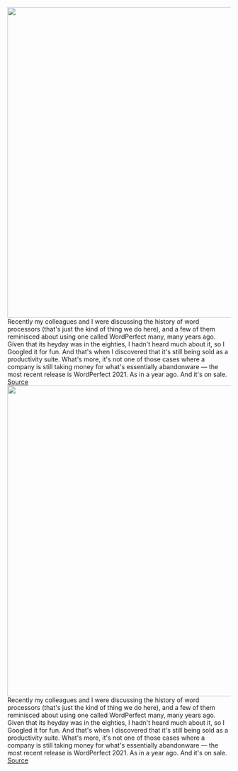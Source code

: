 <img src='https://cdn.vox-cdn.com/uploads/chorus_image/image/50858597/tldr-logo.1473954443.png' width='700px' /><br/>
Recently my colleagues and I were discussing the history of word processors (that's just the kind of thing we do here), and a few of them reminisced about using one called WordPerfect many, many years ago. Given that its heyday was in the eighties, I hadn't heard much about it, so I Googled it for fun. And that's when I discovered that it's still being sold as a productivity suite. What's more, it's not one of those cases where a company is still taking money for what's essentially abandonware — the most recent release is WordPerfect 2021. As in a year ago. And it's on sale.
<a href='https://www.theverge.com/tldr/2022/7/20/23269344/wordperfect-productivity-software-sale-2021'> Source <a/><img src='https://cdn.vox-cdn.com/uploads/chorus_image/image/50858597/tldr-logo.1473954443.png' width='700px' /><br/>
Recently my colleagues and I were discussing the history of word processors (that's just the kind of thing we do here), and a few of them reminisced about using one called WordPerfect many, many years ago. Given that its heyday was in the eighties, I hadn't heard much about it, so I Googled it for fun. And that's when I discovered that it's still being sold as a productivity suite. What's more, it's not one of those cases where a company is still taking money for what's essentially abandonware — the most recent release is WordPerfect 2021. As in a year ago. And it's on sale.
<a href='https://www.theverge.com/tldr/2022/7/20/23269344/wordperfect-productivity-software-sale-2021'> Source <a/>